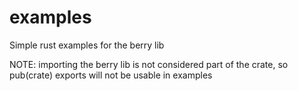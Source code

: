 # examples

Simple rust examples for the berry lib

NOTE: importing the berry lib is not considered part of the crate, so pub(crate) exports will not be usable in examples
